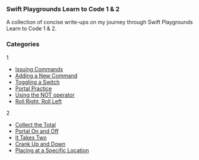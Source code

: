 ### Swift Playgrounds Learn to Code 1 & 2

A collection of concise write-ups on my journey through Swift Playgrounds Learn to Code 1 & 2.

### Categories

1
* [Issuing Commands](Issuing%20Commands/issuingCommands.md)
* [Adding a New Command](Adding%20a%20New%20Command/addingANewCommand.md)
* [Toggling a Switch](Toggling%20a%20Switch/togglingASwitch.md)
* [Portal Practice](Portal%20Practice/portalPractice.md)
* [Using the NOT operator](Using%20the%20NOT%20Operator/usingTheNotOperator.md)
* [Roll Right, Roll Left](Roll%20Right%20Roll%20Left/rollRightRollLeft.md)


2
* [Collect the Total](Collect%20The%20Total/collectTheTotal.md)
* [Portal On and Off](Portal%20On%20and%20Off/portalOnAndOff.md)
* [It Takes Two](It%20Takes%20Two/itTakesTwo.md)
* [Crank Up and Down](Crank%20Up%20and%20Down/crankUpAndDown.md)
* [Placing at a Specific Location](Placing%20at%20a%20Specific%20Location/placingAtASpecificLocation.md)
